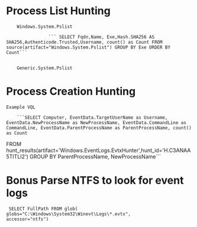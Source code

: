# Process List Hunting

        Windows.System.Pslist
        
                    ``` SELECT Fqdn,Name, Exe,Hash.SHA256 AS SHA256,Authenticode.Trusted,Username, count() as Count FROM source(artifact="Windows.System.Pslist") GROUP BY Exe ORDER BY Count```


        Generic.System.Pslist

# Process Creation Hunting
    Example VQL
    
        ```SELECT Computer, EventData.TargetUserName as Username, EventData.NewProcessName as NewProcessName, EventData.CommandLine as CommandLine, EventData.ParentProcessName as ParentProcessName, count() as Count
FROM hunt_results(artifact='Windows.EventLogs.EvtxHunter',hunt_id='H.C3ANAA5TITLI2')
GROUP BY ParentProcessName, NewProcessName```


# Bonus Parse NTFS to look for event logs 
```
 SELECT FullPath FROM glob(
globs="C:\Windows\System32\Winevt\Logs\*.evtx",
accessor="ntfs")
```

